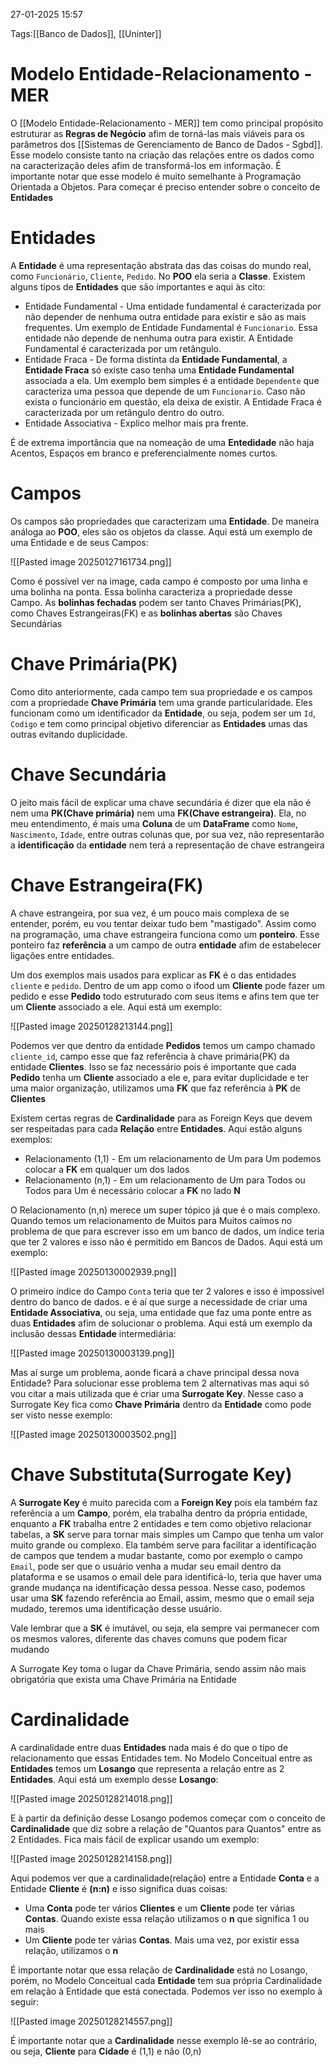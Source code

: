 27-01-2025 15:57

Tags:[[Banco de Dados]], [[Uninter]]

# Modelo Entidade-Relacionamento - MER

O [[Modelo Entidade-Relacionamento - MER]] tem como principal propósito estruturar as **Regras de Negócio** afim de torná-las mais viáveis para os parâmetros dos [[Sistemas de Gerenciamento de Banco de Dados - Sgbd]]. Esse modelo consiste tanto na criação das relações entre os dados como na caracterização deles afim de transformá-los em informação. É importante notar que esse modelo é muito semelhante à Programação Orientada a Objetos. Para começar é preciso entender sobre o conceito de **Entidades**

# Entidades

A **Entidade** é uma representação abstrata das das coisas do mundo real, como `Funcionário`, `Cliente`, `Pedido`. No **POO** ela seria a **Classe**. Existem alguns tipos de **Entidades** que são importantes e aqui às cito:

+ Entidade Fundamental - Uma entidade fundamental é caracterizada por não depender de nenhuma outra entidade para existir e são as mais frequentes. Um exemplo de Entidade Fundamental é `Funcionario`. Essa entidade não depende de nenhuma outra para existir. A Entidade Fundamental é caracterizada por um retângulo.
+ Entidade Fraca - De forma distinta da **Entidade Fundamental**, a **Entidade Fraca** só existe caso tenha uma **Entidade Fundamental** associada a ela. Um exemplo bem simples é a entidade `Dependente` que caracteriza uma pessoa que depende de um `Funcionario`. Caso não exista o funcionário em questão, ela deixa de existir. A Entidade Fraca é caracterizada por um retângulo dentro do outro.
+ Entidade Associativa - Explico melhor mais pra frente.

É de extrema importância que na nomeação de uma **Entedidade** não haja Acentos, Espaços em branco e preferencialmente nomes curtos.

# Campos

Os campos são propriedades que caracterizam uma **Entidade**. De maneira análoga ao **POO**, eles são os objetos da classe. Aqui está um exemplo de uma Entidade e de seus Campos:

![[Pasted image 20250127161734.png]]

Como é possível ver na image, cada campo é composto por uma linha e uma bolinha na ponta. Essa bolinha caracteriza a propriedade desse Campo. As **bolinhas fechadas** podem ser tanto Chaves Primárias(PK), como Chaves Estrangeiras(FK) e as **bolinhas abertas** são Chaves Secundárias

# Chave Primária(PK)

Como dito anteriormente, cada campo tem sua propriedade e os campos com a propriedade **Chave Primária** tem uma grande particularidade. Eles funcionam como um identificador da **Entidade**, ou seja, podem ser um `Id`, `Codigo` e tem como principal objetivo diferenciar as **Entidades** umas das outras evitando duplicidade.

# Chave Secundária

O jeito mais fácil de explicar uma chave secundária é dizer que ela não é nem uma **PK(Chave primária)** nem uma **FK(Chave estrangeira)**. Ela, no meu entendimento, é mais uma **Coluna** de um **DataFrame** como `Nome`, `Nascimento`, `Idade`, entre outras colunas que, por sua vez, não representarão a **identificação** da **entidade** nem terá a representação de chave estrangeira

# Chave Estrangeira(FK)

A chave estrangeira, por sua vez, é um pouco mais complexa de se entender, porém, eu vou tentar deixar tudo bem "mastigado". Assim como na programação, uma chave estrangeira funciona como um **ponteiro**. Esse ponteiro faz **referência** a um campo de outra **entidade** afim de estabelecer ligações entre entidades.

Um dos exemplos mais usados para explicar as **FK** é o das entidades `cliente` e `pedido`. Dentro de um app como o ifood um **Cliente** pode fazer um pedido e esse **Pedido** todo estruturado com seus items e afins tem que ter um **Cliente** associado a ele. Aqui está um exemplo:

![[Pasted image 20250128213144.png]]

Podemos ver que dentro da entidade **Pedidos** temos um campo chamado `cliente_id`, campo esse que faz referência à chave primária(PK) da entidade **Clientes**. Isso se faz necessário pois é importante que cada **Pedido** tenha um **Cliente** associado a ele e, para evitar duplicidade e ter uma maior organização, utilizamos uma **FK** que faz referência à **PK** de **Clientes**

Existem certas regras de **Cardinalidade** para as Foreign Keys que devem ser respeitadas para cada **Relação** entre **Entidades**. Aqui estão alguns exemplos:

+ Relacionamento (1,1) - Em um relacionamento de Um para Um podemos colocar a **FK** em qualquer um dos lados
+ Relacionamento (n,1) - Em um relacionamento de Um para Todos ou Todos para Um é necessário colocar a **FK** no lado **N** 

O Relacionamento (n,n) merece um super tópico já que é o mais complexo. Quando temos um relacionamento de Muitos para Muitos caímos no problema de que para escrever isso em um banco de dados, um índice teria que ter 2 valores e isso não é permitido em Bancos de Dados. Aqui está um exemplo:

![[Pasted image 20250130002939.png]]

O primeiro índice do Campo `Conta` teria que ter 2 valores e isso é impossível dentro do banco de dados. e é aí que surge a necessidade de criar uma **Entidade Associativa**, ou seja, uma entidade que faz uma ponte entre as duas **Entidades** afim de solucionar o problema. Aqui está um exemplo da inclusão dessas **Entidade** intermediária:

![[Pasted image 20250130003139.png]]

Mas aí surge um problema, aonde ficará a chave principal dessa nova Entidade? Para solucionar esse problema tem 2 alternativas mas aqui só vou citar a mais utilizada que é criar uma **Surrogate Key**. Nesse caso a Surrogate Key fica como **Chave Primária** dentro da **Entidade** como pode ser visto nesse exemplo: 

![[Pasted image 20250130003502.png]]


# Chave Substituta(Surrogate Key)

A **Surrogate Key** é muito parecida com a **Foreign Key** pois ela também faz referência a um **Campo**, porém, ela trabalha dentro da própria entidade, enquanto a **FK** trabalha entre 2 entidades e tem como objetivo relacionar tabelas, a **SK** serve para tornar mais simples um Campo que tenha um valor muito grande ou complexo. Ela também serve para facilitar a identificação de campos que tendem a mudar bastante, como por exemplo o campo `Email`, pode ser que o usuário venha a mudar seu email dentro da plataforma e se usamos o email dele para identificá-lo, teria que haver uma grande mudança na identificação dessa pessoa. Nesse caso, podemos usar uma **SK** fazendo referência ao Email, assim, mesmo que o email seja mudado, teremos uma identificação desse usuário.

Vale lembrar que a **SK** é imutável, ou seja, ela sempre vai permanecer com os mesmos valores, diferente das chaves comuns que podem ficar mudando

A Surrogate Key toma o lugar da Chave Primária, sendo assim não mais obrigatória que exista uma Chave Primária na Entidade
# Cardinalidade

A cardinalidade entre duas **Entidades** nada mais é do que o tipo de relacionamento que essas Entidades tem. No Modelo Conceitual entre as **Entidades** temos um **Losango** que representa a relação entre as 2 **Entidades**. Aqui está um exemplo desse **Losango**:

![[Pasted image 20250128214018.png]]

E à partir da definição desse Losango podemos começar com o conceito de **Cardinalidade** que diz sobre a relação de "Quantos para Quantos" entre as 2 Entidades. Fica mais fácil de explicar usando um exemplo:

![[Pasted image 20250128214158.png]]

Aqui podemos ver que a cardinalidade(relação) entre a Entidade **Conta** e a Entidade **Cliente** é **(n:n)** e isso significa duas coisas:

+ Uma **Conta** pode ter vários **Clientes** e um **Cliente** pode ter várias **Contas**. Quando existe essa relação utilizamos o **n** que significa 1 ou mais
+ Um **Cliente** pode ter várias **Contas**. Mais uma vez, por existir essa relação, utilizamos o **n**

É importante notar que essa relação de **Cardinalidade** está no Losango, porém, no Modelo Conceitual cada **Entidade** tem sua própria Cardinalidade em relação à Entidade que está conectada. Podemos ver isso no exemplo à seguir:

![[Pasted image 20250128214557.png]]

É importante notar que a **Cardinalidade** nesse exemplo lê-se ao contrário, ou seja, **Cliente** para **Cidade** é (1,1) e não (0,n)
